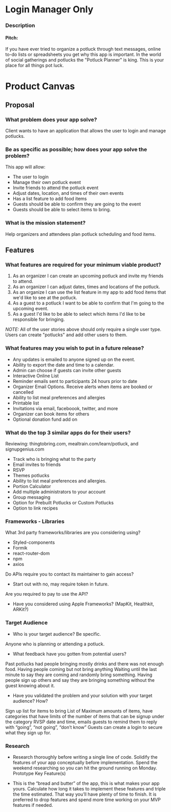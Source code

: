 # Login Manager Only

### Description
#### Pitch: 

If you have ever tried to organize a potluck through text messages, online to-do lists or spreadsheets you get why this app is important. In the world of social gatherings and potlucks the "Potluck Planner" is king. This is your place for all things pot luck. 

# Product Canvas

## Proposal

### What problem does your app solve?

Client wants to have an application that allows the user to login and manage potlucks. 

### Be as specific as possible; how does your app solve the problem?

This app will allow:
- The user to login
- Manage their own potluck event
- Invite friends to attend the potluck event 
- Adjust dates, location, and times of their own events
- Has a list feature to add food items
- Guests should be able to confirm they are going to the event
- Guests should be able to select items to bring.


### What is the mission statement?

Help organizers and attendees plan potluck scheduling and food items.

## Features

### What features are required for your minimum viable product?

1. As an organizer I can create an upcoming potluck and invite my friends to attend.
2. As an organizer I can adjust dates, times and locations of the potluck.
3. As an organize I can use the list feature in my app to add food items that we'd like to see at the potluck.
4. As a guest to a potluck I want to be able to confirm that I'm going to the upcoming event.
5. As a guest I'd like to be able to select which items I'd like to be responsible for bringing.

*NOTE:* All of the user stories above should only require a single user type. Users can create "potlucks" and add other users to them.

### What features may you wish to put in a future release?

- Any updates is emailed to anyone signed up on the event.
- Ability to export the date and time to a calendar.
- Admin can choose if guests can invite other guests
- Interactive Online List
- Reminder emails sent to participants 24 hours prior to date
- Organizer Email Options. Receive alerts when items are booked or cancelled
- Ability to list meal preferences and allergies
- Printable list
- Invitations via email, faceboook, twitter, and more
- Organizer can book items for others
- Optional donation fund add on

### What do the top 3 similar apps do for their users?

Reviewing: thingtobring.com, mealtrain.com/learn/potluck, and signupgenius.com

- Track who is bringing what to the party
- Email invites to friends
- RSVP
- Themes potlucks
- Ability to list meal preferences and allergies.
- Portion Calculator
- Add multiple administrators to your account
- Group messaging
- Option for Prebuilt Potlucks or Custom Potlucks
- Option to link recipes

### Frameworks - Libraries

What 3rd party frameworks/libraries are you considering using?

- Styled-components
- Formik
- react-router-dom
- npm
- axios

Do APIs require you to contact its maintainer to gain access?

- Start out with no, may require token in future.

Are you required to pay to use the API?
- Have you considered using Apple Frameworks? (MapKit, Healthkit, ARKit?)

### Target Audience

- Who is your target audience? Be specific.

Anyone who is planning or attending a potluck.

- What feedback have you gotten from potential users?

Past potlucks had people bringing mostly drinks and there was not enough food.
Having people coming but not bring anything
Waiting until the last minute to say they are coming and randomly bring something.
Having people sign up others and say they are bringing something without the guest knowing about it.

- Have you validated the problem and your solution with your target audience? How?

Sign up list for items to bring
List of Maximum amounts of items, have categories that have limits of the number of items that can be signup under the category
RVSP date and time, emails guests to remind them to reply with “going”, “not going”, “don’t know”
Guests can create a login to secure what they sign up for. 

### Research

- Research thoroughly before writing a single line of code. Solidify the features of your app conceptually before implementation. Spend the weekend researching so you can hit the ground running on Monday.
Prototype Key Feature(s)

- This is the “bread and butter” of the app, this is what makes your app yours. Calculate how long it takes to implement these features and triple the time estimated. That way you’ll have plenty of time to finish. It is preferred to drop features and spend more time working on your MVP features if needed.

